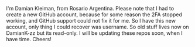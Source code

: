 I'm Damian Kleiman, from Rosario Argentina. 
Please note that I had to create a new GitHub account, because for some reason the 2FA stopped working, and GitHub support could not fix it for me. So I have this new account, only thing I could recover was username. So old stuff lives now on DamianK-zz but its read-only.
I will be updating these repos soon, when I have time.
Cheers!

